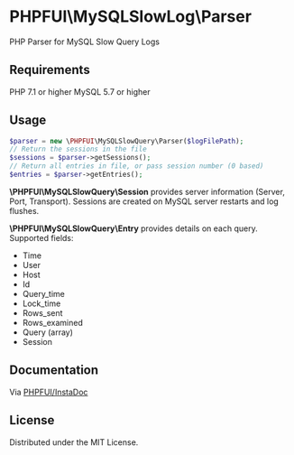 # PHPFUI\MySQLSlowLog\Parser

PHP Parser for MySQL Slow Query Logs

## Requirements
PHP 7.1 or higher
MySQL 5.7 or higher

## Usage
~~~php
$parser = new \PHPFUI\MySQLSlowQuery\Parser($logFilePath);
// Return the sessions in the file
$sessions = $parser->getSessions();
// Return all entries in file, or pass session number (0 based)
$entries = $parser->getEntries();
~~~

**\PHPFUI\MySQLSlowQuery\Session** provides server information (Server, Port, Transport). Sessions are created on MySQL server restarts and log flushes.

**\PHPFUI\MySQLSlowQuery\Entry** provides details on each query.  Supported fields:
 * Time
 * User
 * Host
 * Id
 * Query_time
 * Lock_time
 * Rows_sent
 * Rows_examined
 * Query (array)
 * Session

## Documentation
Via [PHPFUI/InstaDoc](http://phpfui.com/?n=PHPFUI%5CMySQLSlowLog)

## License
Distributed under the MIT License.
